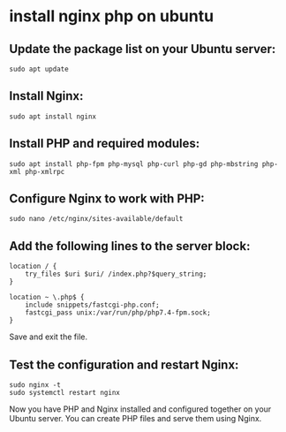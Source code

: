 # install nginx php on ubuntu
## Update the package list on your Ubuntu server:

```
sudo apt update
```

## Install Nginx:
```
sudo apt install nginx
```

## Install PHP and required modules:
```
sudo apt install php-fpm php-mysql php-curl php-gd php-mbstring php-xml php-xmlrpc
```

## Configure Nginx to work with PHP:
```
sudo nano /etc/nginx/sites-available/default
```

## Add the following lines to the server block:
```
location / {
    try_files $uri $uri/ /index.php?$query_string;
}

location ~ \.php$ {
    include snippets/fastcgi-php.conf;
    fastcgi_pass unix:/var/run/php/php7.4-fpm.sock;
}
```
Save and exit the file.

## Test the configuration and restart Nginx:
```
sudo nginx -t
sudo systemctl restart nginx
```
Now you have PHP and Nginx installed and configured together on your Ubuntu server. You can create PHP files and serve them using Nginx.
